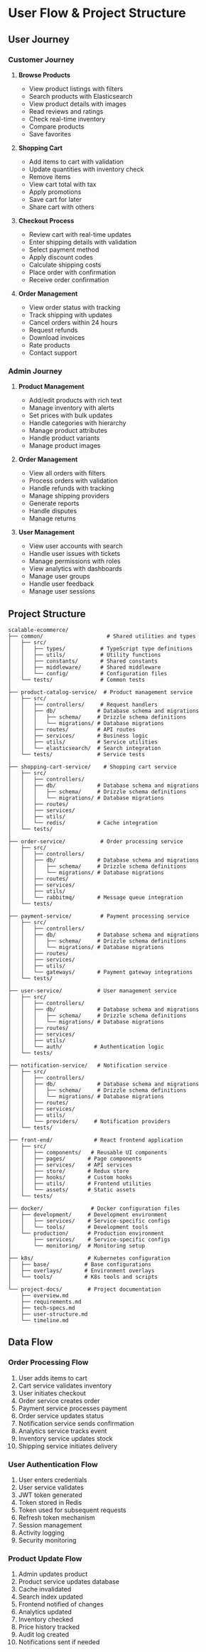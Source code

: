 # User Flow & Project Structure

## User Journey

### Customer Journey

1. **Browse Products**

    - View product listings with filters
    - Search products with Elasticsearch
    - View product details with images
    - Read reviews and ratings
    - Check real-time inventory
    - Compare products
    - Save favorites

2. **Shopping Cart**

    - Add items to cart with validation
    - Update quantities with inventory check
    - Remove items
    - View cart total with tax
    - Apply promotions
    - Save cart for later
    - Share cart with others

3. **Checkout Process**

    - Review cart with real-time updates
    - Enter shipping details with validation
    - Select payment method
    - Apply discount codes
    - Calculate shipping costs
    - Place order with confirmation
    - Receive order confirmation

4. **Order Management**
    - View order status with tracking
    - Track shipping with updates
    - Cancel orders within 24 hours
    - Request refunds
    - Download invoices
    - Rate products
    - Contact support

### Admin Journey

1. **Product Management**

    - Add/edit products with rich text
    - Manage inventory with alerts
    - Set prices with bulk updates
    - Handle categories with hierarchy
    - Manage product attributes
    - Handle product variants
    - Manage product images

2. **Order Management**

    - View all orders with filters
    - Process orders with validation
    - Handle refunds with tracking
    - Manage shipping providers
    - Generate reports
    - Handle disputes
    - Manage returns

3. **User Management**
    - View user accounts with search
    - Handle user issues with tickets
    - Manage permissions with roles
    - View analytics with dashboards
    - Manage user groups
    - Handle user feedback
    - Manage user sessions

## Project Structure

```
scalable-ecommerce/
├── common/                    # Shared utilities and types
│   ├── src/
│   │   ├── types/           # TypeScript type definitions
│   │   ├── utils/           # Utility functions
│   │   ├── constants/       # Shared constants
│   │   ├── middleware/      # Shared middleware
│   │   └── config/          # Configuration files
│   └── tests/               # Common tests
│
├── product-catalog-service/  # Product management service
│   ├── src/
│   │   ├── controllers/     # Request handlers
│   │   ├── db/             # Database schema and migrations
│   │   │   ├── schema/     # Drizzle schema definitions
│   │   │   └── migrations/ # Database migrations
│   │   ├── routes/         # API routes
│   │   ├── services/       # Business logic
│   │   ├── utils/          # Service utilities
│   │   └── elasticsearch/  # Search integration
│   └── tests/              # Service tests
│
├── shopping-cart-service/    # Shopping cart service
│   ├── src/
│   │   ├── controllers/
│   │   ├── db/             # Database schema and migrations
│   │   │   ├── schema/     # Drizzle schema definitions
│   │   │   └── migrations/ # Database migrations
│   │   ├── routes/
│   │   ├── services/
│   │   ├── utils/
│   │   └── redis/          # Cache integration
│   └── tests/
│
├── order-service/           # Order processing service
│   ├── src/
│   │   ├── controllers/
│   │   ├── db/             # Database schema and migrations
│   │   │   ├── schema/     # Drizzle schema definitions
│   │   │   └── migrations/ # Database migrations
│   │   ├── routes/
│   │   ├── services/
│   │   ├── utils/
│   │   └── rabbitmq/       # Message queue integration
│   └── tests/
│
├── payment-service/         # Payment processing service
│   ├── src/
│   │   ├── controllers/
│   │   ├── db/             # Database schema and migrations
│   │   │   ├── schema/     # Drizzle schema definitions
│   │   │   └── migrations/ # Database migrations
│   │   ├── routes/
│   │   ├── services/
│   │   ├── utils/
│   │   └── gateways/       # Payment gateway integrations
│   └── tests/
│
├── user-service/           # User management service
│   ├── src/
│   │   ├── controllers/
│   │   ├── db/             # Database schema and migrations
│   │   │   ├── schema/     # Drizzle schema definitions
│   │   │   └── migrations/ # Database migrations
│   │   ├── routes/
│   │   ├── services/
│   │   ├── utils/
│   │   └── auth/          # Authentication logic
│   └── tests/
│
├── notification-service/   # Notification service
│   ├── src/
│   │   ├── controllers/
│   │   ├── db/             # Database schema and migrations
│   │   │   ├── schema/     # Drizzle schema definitions
│   │   │   └── migrations/ # Database migrations
│   │   ├── routes/
│   │   ├── services/
│   │   ├── utils/
│   │   └── providers/     # Notification providers
│   └── tests/
│
├── front-end/             # React frontend application
│   ├── src/
│   │   ├── components/   # Reusable UI components
│   │   ├── pages/       # Page components
│   │   ├── services/    # API services
│   │   ├── store/       # Redux store
│   │   ├── hooks/       # Custom hooks
│   │   ├── utils/       # Frontend utilities
│   │   └── assets/      # Static assets
│   └── tests/
│
├── docker/               # Docker configuration files
│   ├── development/     # Development environment
│   │   ├── services/    # Service-specific configs
│   │   └── tools/       # Development tools
│   └── production/      # Production environment
│       ├── services/    # Service-specific configs
│       └── monitoring/  # Monitoring setup
│
├── k8s/                 # Kubernetes configuration
│   ├── base/           # Base configurations
│   ├── overlays/       # Environment overlays
│   └── tools/          # K8s tools and scripts
│
└── project-docs/        # Project documentation
    ├── overview.md
    ├── requirements.md
    ├── tech-specs.md
    ├── user-structure.md
    └── timeline.md
```

## Data Flow

### Order Processing Flow

1. User adds items to cart
2. Cart service validates inventory
3. User initiates checkout
4. Order service creates order
5. Payment service processes payment
6. Order service updates status
7. Notification service sends confirmation
8. Analytics service tracks event
9. Inventory service updates stock
10. Shipping service initiates delivery

### User Authentication Flow

1. User enters credentials
2. User service validates
3. JWT token generated
4. Token stored in Redis
5. Token used for subsequent requests
6. Refresh token mechanism
7. Session management
8. Activity logging
9. Security monitoring

### Product Update Flow

1. Admin updates product
2. Product service updates database
3. Cache invalidated
4. Search index updated
5. Frontend notified of changes
6. Analytics updated
7. Inventory checked
8. Price history tracked
9. Audit log created
10. Notifications sent if needed
